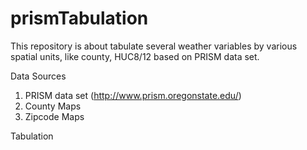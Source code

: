 # prismTabulation
This repository is about tabulate several weather variables by various spatial units, like county, HUC8/12 based on PRISM data set.

Data Sources 
1. PRISM data set (http://www.prism.oregonstate.edu/) 
2. County Maps 
3. Zipcode 
Maps 

Tabulation

